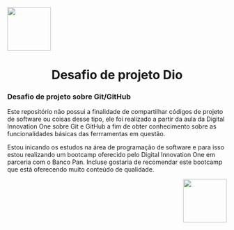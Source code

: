 <div align="left">
<img src="https://user-images.githubusercontent.com/126363111/221410108-df6332de-af2d-47cf-9e7d-512d21f517f2.png" width="100px" />
</div>
<h1 align="center">Desafio de projeto Dio </h1>




### Desafio de projeto sobre Git/GitHub

Este repositório não possui a finalidade de compartilhar códigos de projeto de software ou coisas desse tipo, ele foi realizado a partir da aula da Digital Innovation One sobre Git e GitHub a fim de obter conhecimento sobre as funcionalidades básicas das ferrramentas em questão.

Estou inicando os estudos na área de programação de software e para isso estou realizando um bootcamp oferecido pelo Digital Innovation One em parceria com o Banco Pan. Incluse gostaria de recomendar este bootcamp que está oferecendo muito conteúdo de qualidade.
<div align="right">
<img src="https://user-images.githubusercontent.com/126363111/221410108-df6332de-af2d-47cf-9e7d-512d21f517f2.png" width="100px" />
</div>
